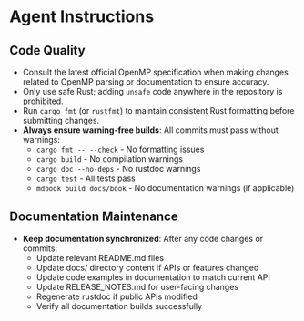 # Agent Instructions

## Code Quality

- Consult the latest official OpenMP specification when making changes related to OpenMP parsing or documentation to ensure accuracy.
- Only use safe Rust; adding `unsafe` code anywhere in the repository is prohibited.
- Run `cargo fmt` (or `rustfmt`) to maintain consistent Rust formatting before submitting changes.
- **Always ensure warning-free builds**: All commits must pass without warnings:
  - `cargo fmt -- --check` - No formatting issues
  - `cargo build` - No compilation warnings
  - `cargo doc --no-deps` - No rustdoc warnings
  - `cargo test` - All tests pass
  - `mdbook build docs/book` - No documentation warnings (if applicable)

## Documentation Maintenance

- **Keep documentation synchronized**: After any code changes or commits:
  - Update relevant README.md files
  - Update docs/ directory content if APIs or features changed
  - Update code examples in documentation to match current API
  - Update RELEASE_NOTES.md for user-facing changes
  - Regenerate rustdoc if public APIs modified
  - Verify all documentation builds successfully
